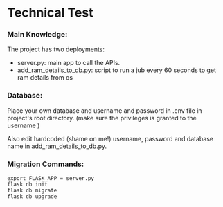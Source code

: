 # Technical Test
### Main Knowledge:
The project has two deployments:
* server.py: main app to call the APIs.
* add_ram_details_to_db.py: script to run a jub every 60 seconds to get ram details from os


### Database:
Place your own database and username and password in .env file in project's root directory. (make sure the privileges is granted to the username )

Also edit hardcoded (shame on me!) username, password and database name in  add_ram_details_to_db.py.


### Migration Commands:

```
export FLASK_APP = server.py
flask db init
flask db migrate
flask db upgrade
```


